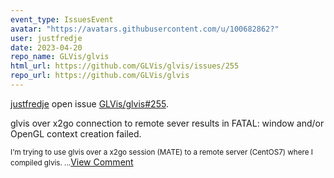```yaml
---
event_type: IssuesEvent
avatar: "https://avatars.githubusercontent.com/u/100682862?"
user: justfredje
date: 2023-04-20
repo_name: GLVis/glvis
html_url: https://github.com/GLVis/glvis/issues/255
repo_url: https://github.com/GLVis/glvis
---
```


<a href='https://github.com/justfredje' target='_blank'>justfredje</a> open issue <a href='https://github.com/GLVis/glvis/issues/255' target='_blank'>GLVis/glvis#255</a>.

<p>glvis over x2go connection to remote sever results in FATAL: window and/or OpenGL context creation failed.</p><small>I'm trying to use glvis over a x2go session (MATE) to a remote server (CentOS7) where I compiled glvis. ...</small><a href='https://github.com/GLVis/glvis/issues/255' target='_blank'>View Comment</a>